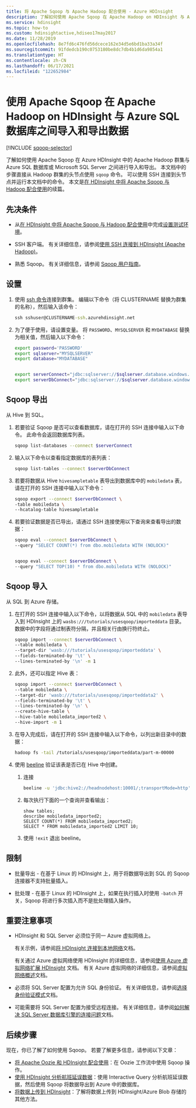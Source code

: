 ```yaml
---
title: 将 Apache Sqoop 与 Apache Hadoop 配合使用 - Azure HDInsight
description: 了解如何使用 Apache Sqoop 在 Apache Hadoop on HDInsight 与 Azure SQL 数据库之间进行导入和导出。
ms.service: hdinsight
ms.topic: how-to
ms.custom: hdinsightactive,hdiseo17may2017
ms.date: 11/28/2019
ms.openlocfilehash: 8e7fd6c476fd56dcece162e34d5e6bd1ba33a34f
ms.sourcegitcommit: 91fdedcb190c0753180be8dc7db4b1d6da9854a1
ms.translationtype: HT
ms.contentlocale: zh-CN
ms.lasthandoff: 06/17/2021
ms.locfileid: "122652984"
---
```

# <a name="use-apache-sqoop-to-import-and-export-data-between-apache-hadoop-on-hdinsight-and-azure-sql-database"></a>使用 Apache Sqoop 在 Apache Hadoop on HDInsight 与 Azure SQL 数据库之间导入和导出数据

[!INCLUDE [sqoop-selector](../includes/hdinsight-selector-use-sqoop.md)]

了解如何使用 Apache Sqoop 在 Azure HDInsight 中的 Apache Hadoop 群集与 Azure SQL 数据库或 Microsoft SQL Server 之间进行导入和导出。 本文档中的步骤直接从 Hadoop 群集的头节点使用 `sqoop` 命令。 可以使用 SSH 连接到头节点并运行本文档中的命令。 本文是[在 HDInsight 中将 Apache Sqoop 与 Hadoop 配合使用](./hdinsight-use-sqoop.md)的续篇。

## <a name="prerequisites"></a>先决条件

* 从[在 HDInsight 中将 Apache Sqoop 与 Hadoop 配合使用](./hdinsight-use-sqoop.md)中完成[设置测试环境](./hdinsight-use-sqoop.md#create-cluster-and-sql-database)。

* SSH 客户端。 有关详细信息，请参阅[使用 SSH 连接到 HDInsight (Apache Hadoop)](../hdinsight-hadoop-linux-use-ssh-unix.md)。

* 熟悉 Sqoop。 有关详细信息，请参阅 [Sqoop 用户指南](https://sqoop.apache.org/docs/1.4.7/SqoopUserGuide.html)。

## <a name="set-up"></a>设置

1. 使用 [ssh 命令](../hdinsight-hadoop-linux-use-ssh-unix.md)连接到群集。 编辑以下命令（将 CLUSTERNAME 替换为群集的名称），然后输入该命令：

    ```cmd
    ssh sshuser@CLUSTERNAME-ssh.azurehdinsight.net
    ```

1. 为了便于使用，请设置变量。 将 `PASSWORD`、`MYSQLSERVER` 和 `MYDATABASE` 替换为相关值，然后输入以下命令：

    ```bash
    export password='PASSWORD'
    export sqlserver="MYSQLSERVER"
    export database="MYDATABASE"


    export serverConnect="jdbc:sqlserver://$sqlserver.database.windows.net:1433;user=sqluser;password=$password"
    export serverDbConnect="jdbc:sqlserver://$sqlserver.database.windows.net:1433;user=sqluser;password=$password;database=$database"
    ```

## <a name="sqoop-export"></a>Sqoop 导出

从 Hive 到 SQL。

1. 若要验证 Sqoop 是否可以查看数据库，请在打开的 SSH 连接中输入以下命令。 此命令会返回数据库列表。

    ```bash
    sqoop list-databases --connect $serverConnect
    ```

1. 输入以下命令以查看指定数据库的表列表：

    ```bash
    sqoop list-tables --connect $serverDbConnect
    ```

1. 若要将数据从 Hive `hivesampletable` 表导出到数据库中的 `mobiledata` 表，请在打开的 SSH 连接中输入以下命令：

    ```bash
    sqoop export --connect $serverDbConnect \
    -table mobiledata \
    --hcatalog-table hivesampletable
    ```

1. 若要验证数据是否已导出，请通过 SSH 连接使用以下查询来查看导出的数据：

    ```bash
    sqoop eval --connect $serverDbConnect \
    --query "SELECT COUNT(*) from dbo.mobiledata WITH (NOLOCK)"


    sqoop eval --connect $serverDbConnect \
    --query "SELECT TOP(10) * from dbo.mobiledata WITH (NOLOCK)"
    ```

## <a name="sqoop-import"></a>Sqoop 导入

从 SQL 到 Azure 存储。

1. 在打开的 SSH 连接中输入以下命令，以将数据从 SQL 中的 `mobiledata` 表导入到 HDInsight 上的 `wasbs:///tutorials/usesqoop/importeddata` 目录。 数据中的字段将通过制表符分隔，并且相关行由换行符终止。

    ```bash
    sqoop import --connect $serverDbConnect \
    --table mobiledata \
    --target-dir 'wasb:///tutorials/usesqoop/importeddata' \
    --fields-terminated-by '\t' \
    --lines-terminated-by '\n' -m 1
    ```

1. 此外，还可以指定 Hive 表：

    ```bash
    sqoop import --connect $serverDbConnect \
    --table mobiledata \
    --target-dir 'wasb:///tutorials/usesqoop/importeddata2' \
    --fields-terminated-by '\t' \
    --lines-terminated-by '\n' \
    --create-hive-table \
    --hive-table mobiledata_imported2 \
    --hive-import -m 1
    ```

1. 在导入完成后，请在打开的 SSH 连接中输入以下命令，以列出新目录中的数据：

    ```bash
    hadoop fs -tail /tutorials/usesqoop/importeddata/part-m-00000
    ```

1. 使用 [beeline](./apache-hadoop-use-hive-beeline.md) 验证该表是否已在 Hive 中创建。

    1. 连接

        ```bash
        beeline -u 'jdbc:hive2://headnodehost:10001/;transportMode=http'
        ```

    1. 每次执行下面的一个查询并查看输出：

        ```hql
        show tables;
        describe mobiledata_imported2;
        SELECT COUNT(*) FROM mobiledata_imported2;
        SELECT * FROM mobiledata_imported2 LIMIT 10;
        ```

    1. 使用 `!exit` 退出 beeline。

## <a name="limitations"></a>限制

* 批量导出 - 在基于 Linux 的 HDInsight 上，用于将数据导出到 SQL 的 Sqoop 连接器不支持批量插入。

* 批处理 - 在基于 Linux 的 HDInsight 上，如果在执行插入时使用 `-batch` 开关，Sqoop 将进行多次插入而不是批处理插入操作。

## <a name="important-considerations"></a>重要注意事项

* HDInsight 和 SQL Server 必须位于同一 Azure 虚拟网络上。

    有关示例，请参阅[将 HDInsight 连接到本地网络](./../connect-on-premises-network.md)文档。

    有关通过 Azure 虚拟网络使用 HDInsight 的详细信息，请参阅[使用 Azure 虚拟网络扩展 HDInsight](../hdinsight-plan-virtual-network-deployment.md) 文档。 有关 Azure 虚拟网络的详细信息，请参阅[虚拟网络概述](../../virtual-network/virtual-networks-overview.md)文档。

* 必须将 SQL Server 配置为允许 SQL 身份验证。 有关详细信息，请参阅[选择身份验证模式](/sql/relational-databases/security/choose-an-authentication-mode)文档。

* 可能需要将 SQL Server 配置为接受远程连接。 有关详细信息，请参阅[如何解决 SQL Server 数据库引擎的连接问题](https://social.technet.microsoft.com/wiki/contents/articles/2102.how-to-troubleshoot-connecting-to-the-sql-server-database-engine.aspx)文档。

## <a name="next-steps"></a>后续步骤

现在，你已了解了如何使用 Sqoop。 若要了解更多信息，请参阅以下文章：

* [将 Apache Oozie 和 HDInsight 配合使用](../hdinsight-use-oozie-linux-mac.md)：在 Oozie 工作流中使用 Sqoop 操作。
* [使用 HDInsight 分析航班延误数据](../interactive-query/interactive-query-tutorial-analyze-flight-data.md)：使用 Interactive Query 分析航班延误数据，然后使用 Sqoop 将数据导出到 Azure 中的数据库。
* [将数据上传到 HDInsight](../hdinsight-upload-data.md)：了解将数据上传到 HDInsight/Azure Blob 存储的其他方法。
